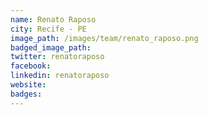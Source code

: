 ```yaml
---
name: Renato Raposo
city: Recife - PE
image_path: /images/team/renato_raposo.png
badged_image_path:
twitter: renatoraposo
facebook:
linkedin: renatoraposo
website:
badges:
---
```


